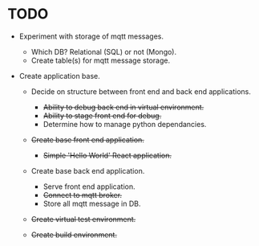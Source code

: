 # TODO

- Experiment with storage of mqtt messages.

    - Which DB? Relational (SQL) or not (Mongo).
    - Create table(s) for mqtt message storage.

- Create application base.
    - Decide on structure between front end and back end applications.

        - ~~Ability to debug back end in virtual environment.~~
        - ~~Ability to stage front end for debug.~~
        - Determine how to manage python dependancies.

    - ~~Create base front end application.~~
        - ~~Simple 'Hello World' React application.~~

    - Create base back end application.
        - Serve front end application.
        - ~~Connect to mqtt broker.~~
        - Store all mqtt message in DB.

    - ~~Create virtual test environment.~~

    - ~~Create build environment.~~
